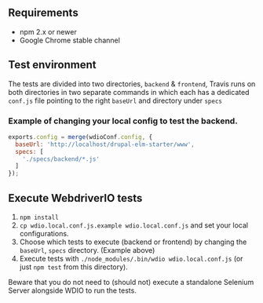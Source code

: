 ## Requirements

 - npm 2.x or newer
 - Google Chrome stable channel
 
## Test environment

The tests are divided into two directories, `backend` & `frontend`, Travis runs on both directories in two separate 
commands in which each has a dedicated `conf.js` file pointing to the right `baseUrl` and directory under `specs`

### Example of changing your local config to test the backend.
```javascript
exports.config = merge(wdioConf.config, {
  baseUrl: 'http://localhost/drupal-elm-starter/www',
  specs: [
    './specs/backend/*.js'
  ]
});
```
 
## Execute WebdriverIO tests

1. `npm install`
1. `cp wdio.local.conf.js.example wdio.local.conf.js` and set your local configurations.
1. Choose which tests to execute (backend or frontend) by changing the `baseUrl`, `specs` directory. (Example above)
1. Execute tests with `./node_modules/.bin/wdio wdio.local.conf.js` (or just `npm test` from this directory).

Beware that you do not need to (should not) execute a standalone Selenium Server alongside WDIO to run the tests.
